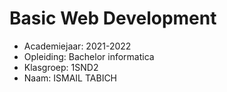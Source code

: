 # Basic Web Development

- Academiejaar: 2021-2022
- Opleiding: Bachelor informatica
- Klasgroep: 1SND2
- Naam: ISMAIL TABICH

